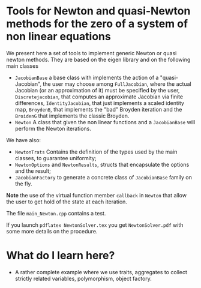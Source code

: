 # Tools for Newton and quasi-Newton methods for the zero of a system of non linear equations #

We present here a set of tools to implement generic Newton or quasi newton methods. They are based on the eigen library and 
on the following main classes

* `JacobianBase` a base class with implements the action of a "quasi-Jacobian", the user may choose among `FullJacobian`, where the actual Jacobian (or an approximation of it) must be specified by the user, `Discretejacobian`, that computes an approximate Jacobian via finite differences, `IdentityJacobian`, that just implements a scaled identity map, `BroydenB`, that implements the "bad" Broyden iteration and the `BroidenG` that implements the classic Broyden.
* `Newton` A class that given the non linear functions and a `JacobianBase` will perform the Newton iterations.

We have also:

* `NewtonTrats` Contains the definition of the types used by the main classes, to guarantee uniformity;
* `NewtonOptions` and `NewtonResults`, structs that encapsulate the options and the result;
* `JacobianFactory` to generate a concrete class of `JacobianBase` family on the fly.

**Note** the use of the virtual function member `callback` in `Newton` that allow the user to get hold of the state at each iteration.

The file `main_Newton.cpp` contains a test.

If you launch `pdflatex NewtonSolver.tex` you get `NewtonSolver.pdf` with some more details on the procedure.

# What do I learn here? #
- A rather complete example where we use traits, aggregates to collect strictly related variables, polymorphism, object factory.
